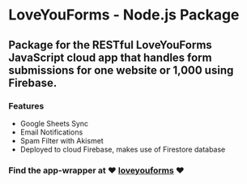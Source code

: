 # LoveYouForms - Node.js Package

## Package for the RESTful LoveYouForms JavaScript cloud app that handles form submissions for one website or 1,000 using Firebase.

### Features
* Google Sheets Sync
* Email Notifications
* Spam Filter with Akismet
* Deployed to cloud Firebase, makes use of Firestore database

### Find the app-wrapper at ❤️ **<a href="https://github.com/LoveYouFyi/loveyouforms">loveyouforms</a>** ❤️ 
